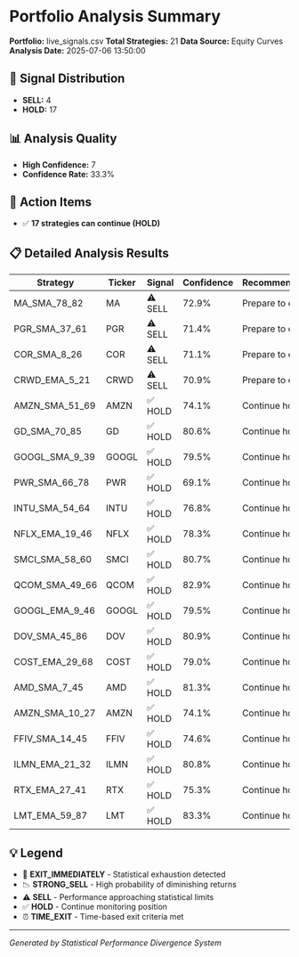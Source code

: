 # Portfolio Analysis Summary

**Portfolio:** live_signals.csv
**Total Strategies:** 21
**Data Source:** Equity Curves
**Analysis Date:** 2025-07-06 13:50:00

## 🎯 Signal Distribution

- **SELL:** 4
- **HOLD:** 17

## 📊 Analysis Quality

- **High Confidence:** 7
- **Confidence Rate:** 33.3%

## 🚨 Action Items

- ✅ **17 strategies can continue (HOLD)**

## 📋 Detailed Analysis Results

| Strategy       | Ticker | Signal  | Confidence | Recommendation   |
| -------------- | ------ | ------- | ---------- | ---------------- |
| MA_SMA_78_82   | MA     | ⚠️ SELL | 72.9%      | Prepare to exit  |
| PGR_SMA_37_61  | PGR    | ⚠️ SELL | 71.4%      | Prepare to exit  |
| COR_SMA_8_26   | COR    | ⚠️ SELL | 71.1%      | Prepare to exit  |
| CRWD_EMA_5_21  | CRWD   | ⚠️ SELL | 70.9%      | Prepare to exit  |
| AMZN_SMA_51_69 | AMZN   | ✅ HOLD | 74.1%      | Continue holding |
| GD_SMA_70_85   | GD     | ✅ HOLD | 80.6%      | Continue holding |
| GOOGL_SMA_9_39 | GOOGL  | ✅ HOLD | 79.5%      | Continue holding |
| PWR_SMA_66_78  | PWR    | ✅ HOLD | 69.1%      | Continue holding |
| INTU_SMA_54_64 | INTU   | ✅ HOLD | 76.8%      | Continue holding |
| NFLX_EMA_19_46 | NFLX   | ✅ HOLD | 78.3%      | Continue holding |
| SMCI_SMA_58_60 | SMCI   | ✅ HOLD | 80.7%      | Continue holding |
| QCOM_SMA_49_66 | QCOM   | ✅ HOLD | 82.9%      | Continue holding |
| GOOGL_EMA_9_46 | GOOGL  | ✅ HOLD | 79.5%      | Continue holding |
| DOV_SMA_45_86  | DOV    | ✅ HOLD | 80.9%      | Continue holding |
| COST_EMA_29_68 | COST   | ✅ HOLD | 79.0%      | Continue holding |
| AMD_SMA_7_45   | AMD    | ✅ HOLD | 81.3%      | Continue holding |
| AMZN_SMA_10_27 | AMZN   | ✅ HOLD | 74.1%      | Continue holding |
| FFIV_SMA_14_45 | FFIV   | ✅ HOLD | 74.6%      | Continue holding |
| ILMN_EMA_21_32 | ILMN   | ✅ HOLD | 80.8%      | Continue holding |
| RTX_EMA_27_41  | RTX    | ✅ HOLD | 75.3%      | Continue holding |
| LMT_EMA_59_87  | LMT    | ✅ HOLD | 83.3%      | Continue holding |

## 💡 Legend

- 🚨 **EXIT_IMMEDIATELY** - Statistical exhaustion detected
- 📉 **STRONG_SELL** - High probability of diminishing returns
- ⚠️ **SELL** - Performance approaching statistical limits
- ✅ **HOLD** - Continue monitoring position
- ⏰ **TIME_EXIT** - Time-based exit criteria met

---

_Generated by Statistical Performance Divergence System_
